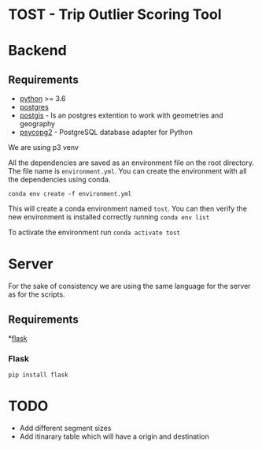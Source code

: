 # TOST - Trip Outlier Scoring Tool

# Backend
## Requirements

- [python](https://www.python.org/) >= 3.6
- [postgres](https://www.postgresql.org/)
- [postgis](https://postgis.net/) - Is an postgres extention to work with geometries and geography
- [psycopg2](https://github.com/psycopg/psycopg2) - PostgreSQL database adapter for Python

We are using p3 venv

All the dependencies are saved as an environment file on the root directory. The file name is `environment.yml`. You can create the environment with all the dependencies using conda.
```
conda env create -f environment.yml
```
This will create a conda environment named `tost`. You can then verify the new environment is installed correctly running  `conda env list`

To activate the environment run `conda activate tost`

# Server

For the sake of consistency we are using the same language for the server as for the scripts.

## Requirements

*[flask](https://palletsprojects.com/p/flask/)

### Flask

```
pip install flask
```

# TODO

* Add different segment sizes
* Add itinarary table which will have a origin and destination
